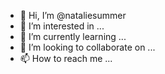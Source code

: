 - 👋 Hi, I’m @nataliesummer
- 👀 I’m interested in ...
- 🌱 I’m currently learning ...
- 💞️ I’m looking to collaborate on ...
- 📫 How to reach me ...

<!---
nataliesummer/nataliesummer is a ✨ special ✨ repository because its `README.md` (this file) appears on your GitHub profile.
You can click the Preview link to take a look at your changes.
--->
